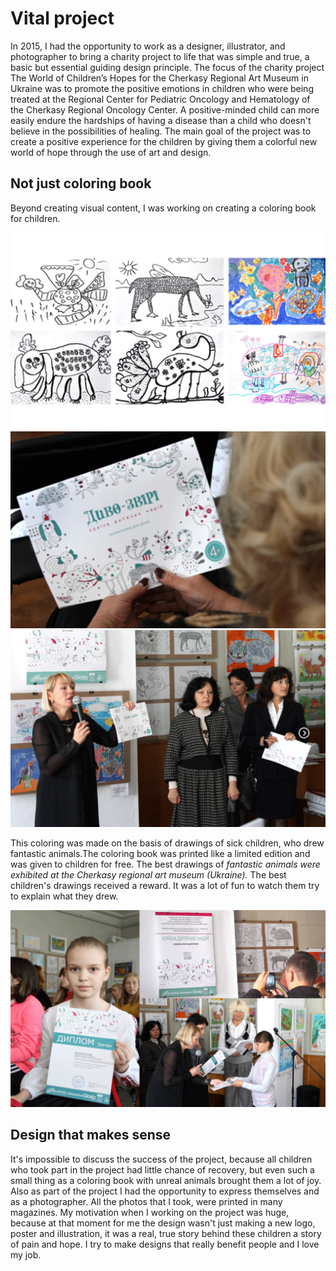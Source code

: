 # Vital project
 
In 2015, I had the opportunity to work as a designer, illustrator, and photographer to bring a charity project to life 
that was simple and true, a basic but essential guiding design principle. The focus of the charity project The World 
of Children’s Hopes for the Cherkasy Regional Art Museum in Ukraine was to promote the positive emotions in children 
who were being treated at the Regional Center for Pediatric Oncology and Hematology of the Cherkasy Regional Oncology Center.
A positive-minded child can more easily endure the hardships of having a disease than a child who doesn't believe in 
the possibilities of healing. The main goal of the project was to create a positive experience for the children by giving
them a colorful new world of hope through the use of art and design.

## Not just coloring book

Beyond creating visual content, I was working on creating a coloring book for children.

<img src="./img/1_coloring.jpg">



<img src="./img/2_coloring.jpg">



<img src="./img/3_coloring.jpg">



This coloring was made on the basis of drawings of sick children, who drew fantastic animals.The coloring 
book was printed like a limited edition and was given to children for free. The best drawings of *fantastic 
animals were exhibited at the Cherkasy regional art museum (Ukraine).*
The best children's drawings received a reward. It was a lot of fun to watch them try to explain what they drew.

<img src="./img/4_coloring.jpg"> 




## Design that makes sense

It's impossible to discuss the success of the project, because all children who took part in the project 
had little chance of recovery, but even such a small thing as a coloring book with unreal animals brought
them a lot of joy. Also as part of the project I had the opportunity to express themselves and 
as a photographer. All the photos that I took, were printed in many magazines.
My motivation when I working on the project was huge, because at that moment for me the design wasn't 
just making a new logo, poster and illustration, it was a real, true story behind these children
a story of pain and hope. I try to make designs that really benefit people and I love my job. 
